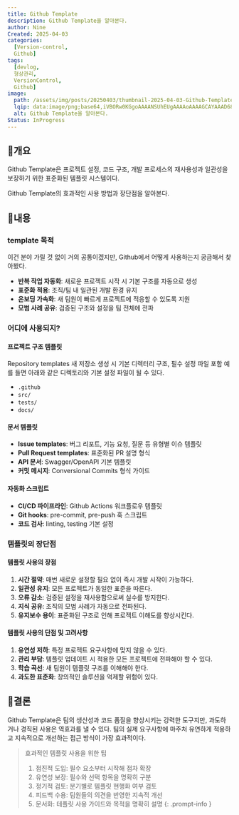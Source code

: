 ```yaml
---
title: Github Template
description: Github Template을 알아본다.
author: Nine
Created: 2025-04-03
categories:
  [Version-control,
  Github]
tags:
  [devlog,
  형상관리,
  VersionControl,
  Github]
image:
  path: /assets/img/posts/20250403/thumbnail-2025-04-03-Github-Template.png
  lqip: data:image/png;base64,iVBORw0KGgoAAAANSUhEUgAAAAoAAAAGCAYAAAD68A/GAAAAAklEQVR4AewaftIAAABZSURBVI3BOwqAMBBAwZePTcBCUMQDeP/DiL2FB1BsVhJXEdMKmTF1098UsBTyZC60uNBxawRjMT6Q9gWVjZcnq/RgHHpSdKgqlx6suyB8PJnIyTTN/LEUegDw8h2cZ58XCQAAAABJRU5ErkJggg==
  alt: Github Template을 알아본다.
Status: InProgress
---
```

## 📌개요

Github Template은 프로젝트 설정, 코드 구조, 개발 프로세스의 재사용성과 일관성을 보장하기 위한 표준화된 템플릿 시스템이다.

Github Template의 효과적인 사용 방법과 장단점을 알아본다.

## 📌내용

### template 목적

이건 분야 가릴 것 없이 거의 공통이겠지만, Github에서 어떻게 사용하는지 궁금해서 찾아봤다.

- **반복 작업 자동화**: 새로운 프로젝트 시작 시 기본 구조를 자동으로 생성
- **표준화 적용**: 조직/팀 내 일관된 개발 환경 유지
- **온보딩 가속화**: 새 팀원이 빠르게 프로젝트에 적응할 수 있도록 지원
- **모범 사례 공유**: 검증된 구조와 설정을 팀 전체에 전파

### 어디에 사용되지?

#### 프로젝트 구조 템플릿

Repository templates 새 저장소 생성 시 기본 디렉터리 구조, 필수 설정 파일 포함
예를 들면 아래와 같은 디렉토리와 기본 설정 파일이 될 수 있다.
- `.github`
- `src/`
- `tests/`
- `docs/`

#### 문서 템플릿

- **Issue templates**: 버그 리포트, 기능 요청, 질문 등 유형별 이슈 템플릿
- **Pull Request templates**: 표준화된 PR 설명 형식
- **API 문서**: Swagger/OpenAPI 기본 템플릿
- **커밋 메시지**: Conversional Commits 형식 가이드

#### 자동화 스크립트

- **CI/CD 파이프라인**: Github Actions 워크플로우 템플릿
- **Git hooks**: pre-commit, pre-push 훅 스크립트
- **코드 검사**: linting, testing 기본 설정

### 템플릿의 장단점

#### 템플릿 사용의 장점

1. **시간 절약**: 매번 새로운 설정할 필요 없이 즉시 개발 시작이 가능하다.
2. **일관성 유지**: 모든 프로젝트가 동일한 표준을 따른다.
3. **오류 감소**: 검증된 설정을 재사용함으로써 실수를 방지한다.
4. **지식 공유**: 조직의 모범 사례가 자동으로 전파된다.
5. **유지보수 용이**: 표준화된 구조로 인해 프로젝트 이해도를 향상시킨다.

#### 템플릿 사용의 단점 및 고려사항

1. **유연성 저하**: 특정 프로젝트 요구사항에 맞지 않을 수 있다.
2. **관리 부담**: 템플릿 업데이트 시 적용한 모든 프로젝트에 전파해야 할 수 있다.
3. **학습 곡선**: 새 팀원이 템플릿 구조를 이해해야 한다.
4. **과도한 표준화**: 창의적인 솔루션을 억제할 위험이 있다.

## 🎯결론

Github Template은 팀의 생산성과 코드 품질을 향상시키는 강력한 도구지만, 과도하거나 경직된 사용은 역효과를 낼 수 있다.
팀의 실제 요구사항에 마주처 유연하게 적용하고 지속적으로 개선하는 접근 방식이 가장 효과적이다.

> 효과적인 템플릿 사용을 위한 팁
>1. 점진적 도입: 필수 요소부터 시작해 점차 확장
>2. 유연성 보장: 필수와 선택 항목을 명확히 구분
>3. 정기적 검토: 분기별로 템플릿 현행화 여부 검토
>4. 피드백 수용: 팀원들의 의견을 반영한 지속적 개선
>5. 문서화: 테플릿 사용 가이드와 목적을 명확히 설명
{: .prompt-info }
